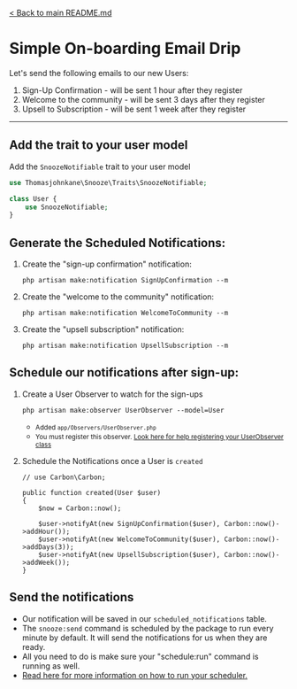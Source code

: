 [< Back to main README.md](https://github.com/thomasjohnkane/snooze)
# Simple On-boarding Email Drip

Let's send the following emails to our new Users:

1. Sign-Up Confirmation - will be sent 1 hour after they register
2. Welcome to the community - will be sent 3 days after they register
3. Upsell to Subscription - will be sent 1 week after they register

<hr />

## Add the trait to your user model
Add the `SnoozeNotifiable` trait to your user model
```php
use Thomasjohnkane\Snooze\Traits\SnoozeNotifiable;

class User {
    use SnoozeNotifiable;
}
```
## Generate the Scheduled Notifications:

1. Create the "sign-up confirmation" notification: 

    `php artisan make:notification SignUpConfirmation --m`

2. Create the "welcome to the community" notification:

    `php artisan make:notification WelcomeToCommunity --m`

3. Create the "upsell subscription" notification:

    `php artisan make:notification UpsellSubscription --m`

## Schedule our notifications after sign-up:
1. Create a User Observer to watch for the sign-ups

    `php artisan make:observer UserObserver --model=User`
    
    * <small>Added `app/Observers/UserObserver.php`</small>
    * <small>You must register this observer. <a href="https://laravel.com/docs/5.7/eloquent#observers" target="_blank">Look here for help registering your UserObserver class</a></small>

2. Schedule the Notifications once a User is `created`

    ```
    // use Carbon\Carbon;

    public function created(User $user)
    {
        $now = Carbon::now();
   
        $user->notifyAt(new SignUpConfirmation($user), Carbon::now()->addHour());
        $user->notifyAt(new WelcomeToCommunity($user), Carbon::now()->addDays(3));
        $user->notifyAt(new UpsellSubscription($user), Carbon::now()->addWeek());
    }
    ```

## Send the notifications

- Our notification will be saved in our `scheduled_notifications` table.
- The `snooze:send` command is scheduled by the package to run every minute by default. It will send the notifications for us when they are ready.
- All you need to do is make sure your "schedule:run" command is running as well.
- [Read here for more information on how to run your scheduler.](2)

[1]: https://carbon.nesbot.com/docs/ "Carbon"
[2]: https://laravel.com/docs/5.7/scheduling#introduction "Configure Laravel Scheduler"
